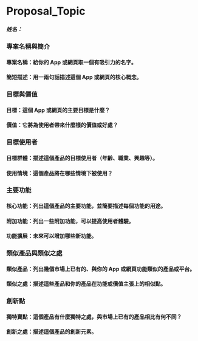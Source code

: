 # Proposal_Topic

##### 姓名：

### 專案名稱與簡介

#### 專案名稱：給你的 App 或網頁取一個有吸引力的名字。

#### 簡短描述：用一兩句話描述這個 App 或網頁的核心概念。

### 目標與價值

#### 目標：這個 App 或網頁的主要目標是什麼？

#### 價值：它將為使用者帶來什麼樣的價值或好處？

### 目標使用者

#### 目標群體：描述這個產品的目標使用者（年齡、職業、興趣等）。

#### 使用情境：這個產品將在哪些情境下被使用？

### 主要功能

#### 核心功能：列出這個產品的主要功能，並簡要描述每個功能的用途。

#### 附加功能：列出一些附加功能，可以提高使用者體驗。

#### 功能擴展：未來可以增加哪些新功能。

### 類似產品與類似之處

#### 類似產品：列出幾個市場上已有的、與你的 App 或網頁功能類似的產品或平台。

#### 類似之處：描述這些產品和你的產品在功能或價值主張上的相似點。

### 創新點

#### 獨特賣點：這個產品有什麼獨特之處，與市場上已有的產品相比有何不同？

#### 創新之處：描述這個產品的創新元素。
